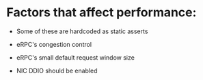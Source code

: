 # Factors that affect performance:

* Some of these are hardcoded as static asserts
 * eRPC's congestion control
 * eRPC's small default request window size

* NIC DDIO should be enabled

